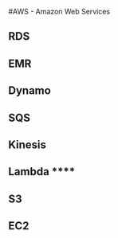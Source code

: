 #AWS - Amazon Web Services

## RDS

## EMR

## Dynamo

## SQS

## Kinesis

## Lambda ****

## S3

## EC2